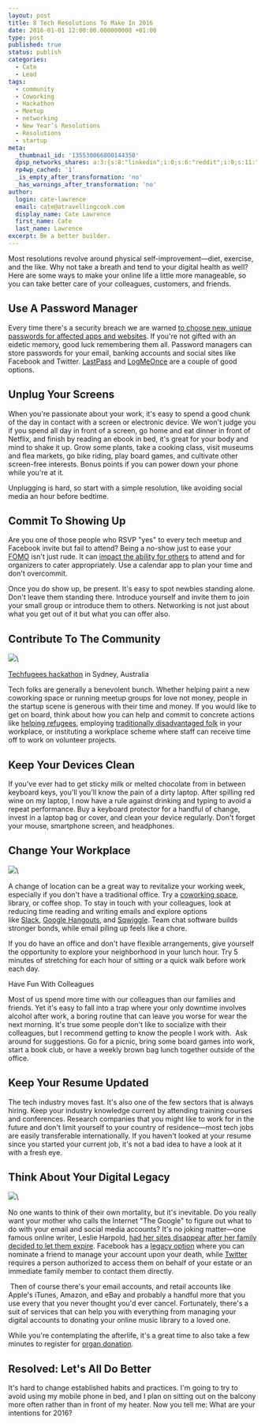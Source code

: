 ```yaml
---
layout: post
title: 8 Tech Resolutions To Make In 2016
date: 2016-01-01 12:00:00.000000000 +01:00
type: post
published: true
status: publish
categories:
  - Cate
  - Lead
tags:
  - community
  - Coworking
  - Hackathon
  - Meetup
  - networking
  - New Year’s Resolutions
  - Resolutions
  - startup
meta:
  _thumbnail_id: '135530066800144350'
  dpsp_networks_shares: a:3:{s:8:"linkedin";i:0;s:6:"reddit";i:0;s:11:"google-plus";i:0;}
  rp4wp_cached: '1'
  _is_empty_after_transformation: 'no'
  _has_warnings_after_transformation: 'no'
author:
  login: cate-lawrence
  email: cate@atravellingcook.com
  display_name: Cate Lawrence
  first_name: Cate
  last_name: Lawrence
excerpt: Be a better builder.
---
```

Most resolutions revolve around physical self-improvement—diet,
exercise, and the like. Why not take a breath and tend to your digital
health as well? Here are some ways to make your online life a little
more manageable, so you can take better care of your colleagues,
customers, and friends.

Use A Password Manager
----------------------

Every time there's a security breach we are warned [to choose new,
unique passwords for affected apps and
websites](https://readwrite.com/2014/05/06/lastpass-joe-siegrist-heartbleed-password-manager-privacy-security-builders).
If you're not gifted with an eidetic memory, good luck remembering them
all. Password managers can store passwords for your email, banking
accounts and social sites like Facebook and
Twitter. [LastPass](https://lastpass.com/) and
[LogMeOnce](https://www.logmeonce.com/) are a couple of good options.

Unplug Your Screens
-------------------

When you're passionate about your work, it's easy to spend a good chunk
of the day in contact with a screen or electronic device. We won't judge
you if you spend all day in front of a screen, go home and eat dinner in
front of Netflix, and finish by reading an ebook in bed, it's great for
your body and mind to shake it up. Grow some plants, take a cooking
class, visit museums and flea markets, go bike riding, play board games,
and cultivate other screen-free interests. Bonus points if you can power
down your phone while you're at it.

Unplugging is hard, so start with a simple resolution, like avoiding
social media an hour before bedtime.

Commit To Showing Up
--------------------

Are you one of those people who RSVP "yes" to every tech meetup and
Facebook invite but fail to attend? Being a no-show just to ease your
[FOMO](http://www.slate.com/blogs/quora/2015/09/30/fomo_what_s_the_psychology_behind_the_fear_of_missing_out.html) isn't
just rude. It can [impact the ability for
others](http://blog.thefetch.com/2013/08/03/the-golden-rules-of-meetup-etiquette/)
to attend and for organizers to cater appropriately. Use a calendar app
to plan your time and don't overcommit.

Once you do show up, be present. It's easy to spot newbies standing
alone. Don't leave them standing there. Introduce yourself and invite
them to join your small group or introduce them to others. Networking is
not just about what you get out of it but what you can offer also. 

Contribute To The Community 
----------------------------

![](rw-import/MTM1NTMwNjQ2MzUyMjA1MDc0-2.jpg)\

[Techfugees
hackathon](http://www.tentlandia.com/stories/using-tech-good-techfugees-australia)
in Sydney, Australia

Tech folks are generally a benevolent bunch. Whether helping paint a new
coworking space or running meetup groups for love not money, people in
the startup scene is generous with their time and money. If you would
like to get on board, think about how you can help and commit to
concrete actions like [helping
refugees](https://readwrite.com/2015/12/11/tech-refugees-aid-organizations),
employing [traditionally disadvantaged folk](http://www.code2040.org/)
in your workplace, or instituting a workplace scheme where staff can
receive time off to work on volunteer projects. 

Keep Your Devices Clean
-----------------------

If you've ever had to get sticky milk or melted chocolate from in
between keyboard keys, you'll you'll know the pain of a dirty
laptop. After spilling red wine on my laptop, I now have a rule against
drinking and typing to avoid a repeat performance. Buy a keyboard
protector for a handful of change, invest in a laptop bag or cover, and
clean your device regularly. Don't forget your mouse, smartphone screen,
and headphones. 

Change Your Workplace 
----------------------

![](rw-import/MTM1NTMwMDY1NzI2MzEzNzQ2-2.jpg)\

A change of location can be a great way to revitalize your working week,
especially if you don't have a traditional office. Try a [coworking
space](http://coworkingmap.org/), library, or coffee shop. To stay in
touch with your colleagues, look at reducing time reading and writing
emails and explore options like [Slack](https://slack.com/), [Google
Hangouts](https://hangouts.google.com/), and
[Sqwiggle](https://www.sqwiggle.com/). Team chat software builds
stronger bonds, while email piling up feels like a chore.

If you do have an office and don't have flexible arrangements, give
yourself the opportunity to explore your neighborhood in your lunch
hour. Try 5 minutes of stretching for each hour of sitting or a quick
walk before work each day.

Have Fun With Colleagues

Most of us spend more time with our colleagues than our families and
friends. Yet it's easy to fall into a trap where your only downtime
involves alcohol after work, a boring routine that can leave you worse
for wear the next morning. It's true some people don't like to socialize
with their colleagues, but I recommend getting to know the people I work
with.  Ask around for suggestions. Go for a picnic, bring some board
games into work, start a book club, or have a weekly brown bag lunch
together outside of the office. 

Keep Your Resume Updated
------------------------

The tech industry moves fast. It's also one of the few sectors that is
always hiring. Keep your industry knowledge current by attending
training courses and conferences. Research companies that you might like
to work for in the future and don't limit yourself to your country of
residence—most tech jobs are easily transferable internationally. If you
haven't looked at your resume since you started your current job, it's
not a bad idea to have a look at it with a fresh eye. 

Think About Your Digital Legacy
-------------------------------

![](rw-import/MTM1NTI5MjM0MTEzMjQzNzc5-2.jpg)\

No one wants to think of their own mortality, but it's inevitable. Do
you really want your mother who calls the Internet "The Google" to
figure out what to do with your email and social media accounts? It's no
joking matter—one famous online writer, Leslie Harpold, [had her sites
disappear after her family decided to let them
expire](http://workbench.cadenhead.org/news/3579/why-leslie-harpolds-sites-disappeared).
Facebook has a [legacy
option](http://newsroom.fb.com/news/2015/02/adding-a-legacy-contact/)
where you can nominate a friend to manage your account upon your death,
while [Twitter](https://support.twitter.com/forms/privacy) requires a
person authorized to access them on behalf of your estate or an
immediate family member to contact them directly.

 Then of course there's your email accounts, and retail accounts like
Apple's iTunes, Amazon, and eBay and probably a handful more that you
use every that you never thought you'd ever cancel. Fortunately, there's
a suit of services that can help you with everything from managing your
digital accounts to donating your online music library to a loved one. 

While you're contemplating the afterlife, it's a great time to also take
a few minutes to register for [organ donation](https://organize.org/).

Resolved: Let's All Do Better
-----------------------------

It's hard to change established habits and practices. I'm going to try
to avoid using my mobile phone in bed, and I plan on sitting out on the
balcony more often rather than in front of my heater. Now you tell me:
What are your intentions for 2016? 
